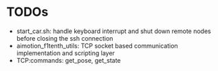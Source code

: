 # TODOs
- start_car.sh: handle keyboard interrupt and shut down remote nodes before closing the ssh connection
- aimotion_f1tenth_utils: TCP socket based communication implementation and scripting layer
- TCP:commands: get_pose, get_state